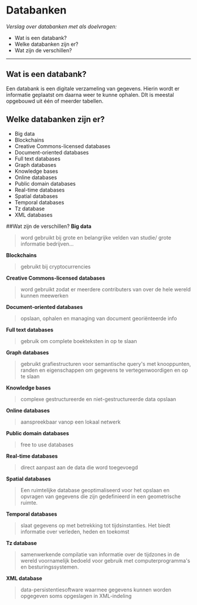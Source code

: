 # Databanken
_Verslag over databanken met als doelvragen:_

* Wat is een databank?
* Welke databanken zijn er?
* Wat zijn de verschillen?

---

## Wat is een databank?
Een databank is een digitale verzameling van gegevens. Hierin wordt er informatie geplaatst om daarna weer te kunne ophalen. DIt is meestal opgebouwd uit één of meerder tabellen.



## Welke databanken zijn er?
- Big data‎ 
- Blockchains‎ 
- Creative Commons-licensed databases‎ 
- Document-oriented databases‎ 
- Full text databases‎
- Graph databases‎ 
- Knowledge bases‎ 
- Online databases‎
- Public domain databases‎ 
- Real-time databases‎
- Spatial databases‎
- Temporal databases‎
- Tz database‎
- XML databases‎



##Wat zijn de verschillen?
**Big data**
> word gebruikt bij grote en belangrijke velden van studie/ grote informatie bedrijven...

**Blockchains‎** 
> gebruikt bij cryptocurrencies

**Creative Commons-licensed databases**‎ 
> word gebruikt zodat er meerdere contributers van over de hele wereld kunnen meewerken

**Document-oriented databases‎** 
> opslaan, ophalen en managing van document georiënteerde info
    
**Full text databases**‎ 
> gebruik om complete boekteksten in op te slaan
    
**Graph databases**‎ 
> gebruikt grafiestructuren voor semantische query's met knooppunten, randen en eigenschappen om gegevens te vertegenwoordigen en op te slaan
    
**Knowledge bases**‎ 
> complexe gestructureerde en niet-gestructureerde data opslaan
    
**Online databases**‎ 
> aanspreekbaar vanop een lokaal netwerk
    
**Public domain databases**‎ 
> free to use databases
    
**Real-time databases**‎ 
> direct aanpast aan de data die word toegevoegd
    
**Spatial databases‎** 
> Een ruimtelijke database
> geoptimaliseerd voor het opslaan en opvragen van gegevens die zijn gedefinieerd in een geometrische ruimte.
    
**Temporal databases**‎ 
> slaat gegevens op met betrekking tot tijdsinstanties. 
>Het biedt informatie over verleden, heden en toekomst
    
**Tz database**‎ 
>samenwerkende compilatie van informatie over de tijdzones in de wereld
>voornamelijk bedoeld voor gebruik met computerprogramma's en besturingssystemen.
    
**XML database** 
> data-persistentiesoftware waarmee gegevens kunnen worden opgegeven 
>soms opgeslagen in XML-indeling
    